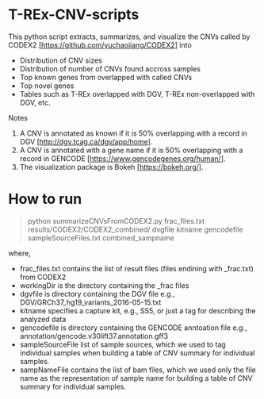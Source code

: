 # T-REx-CNV-scripts
This python script extracts, summarizes, and visualize the CNVs called by CODEX2 [https://github.com/yuchaojiang/CODEX2] into 
* Distribution of CNV sizes 
* Distribution of number of CNVs found accross samples
* Top known genes from overlapped with called CNVs
* Top novel genes 
* Tables such as T-REx overlapped with DGV, T-REx non-overlapped with DGV, etc. 

Notes
1. A CNV is annotated as known if it is 50% overlapping with a record in DGV [http://dgv.tcag.ca/dgv/app/home].
2. A CNV is annotated with a gene name if it is 50% overlapping with a record in GENCODE [https://www.gencodegenes.org/human/].
3. The visualization package is Bokeh [https://bokeh.org/].

# How to run 
> python summarizeCNVsFromCODEX2.py frac_files.txt results/CODEX2/CODEX2_combined/ dvgfile kitname gencodefile sampleSourceFiles.txt combined_sampname

where,
* frac_files.txt contains the list of result files (files endining with \_frac.txt) from CODEX2
* workingDir is the directory containing the \_frac files
* dgvfile is directory containing the DGV file e.g., DGV/GRCh37_hg19_variants_2016-05-15.txt
* kitname specifies a capture kit, e.g., SS5, or just a tag for describing the analyzed data
* gencodefile is directory containing the GENCODE anntoation file e.g., annotation/gencode.v30lift37.annotation.gff3
* sampleSourceFile list of sample sources, which we used to tag individual samples when building a table of CNV summary for individual samples.  
* sampNameFile contains the list of bam files, which we used only the file name as the representation of sample name for building a table of CNV summary for individual samples.
